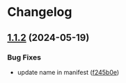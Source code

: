 # Changelog

## [1.1.2](https://github.com/kade-robertson/lol-pulse/compare/v1.1.1...v1.1.2) (2024-05-19)


### Bug Fixes

* update name in manifest ([f245b0e](https://github.com/kade-robertson/lol-pulse/commit/f245b0e3ca25965068c96df7118340308d705e06))

